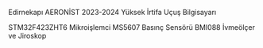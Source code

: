 Edirnekapı AERONİST 2023-2024 Yüksek İrtifa Uçuş Bilgisayarı

STM32F423ZHT6 Mikroişlemci
MS5607 Basınç Sensörü
BMI088 İvmeölçer ve Jiroskop

